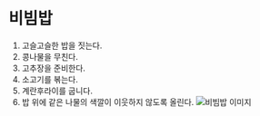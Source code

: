 # 비빔밥

1. 고슬고슬한 밥을 짓는다.
2. 콩나물을 무친다.
3. 고추장을 준비한다.
4. 소고기를 볶는다.
5. 계란후라이를 굽니다.
6. 밥 위에 같은 나물의 색깔이 이웃하지 않도록 올린다.
   ![비빔밥 이미지](https://health.chosun.com/site/data/img_dir/2021/01/27/2021012702508_0.jpg)
